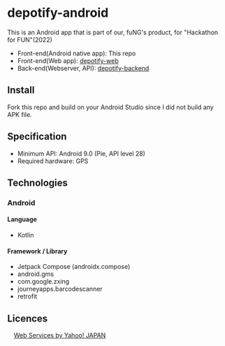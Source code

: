 # depotify-android

This is an Android app that is part of our, fuNG's product, for "Hackathon for FUN"(2022)

- Front-end(Android native app): This repo
- Front-end(Web app): [depotify-web](https://github.com/fung-hackathon/depotify-web)
- Back-end(Webserver, API): [depotify-backend](https://github.com/fung-hackathon/depotify-backend)

## Install

Fork this repo and build on your Android Studio since I did not build any APK file.

## Specification

- Minimum API: Android 9.0 (Pie, API level 28)
- Required hardware: GPS

## Technologies

### Android

#### Language

- Kotlin

#### Framework / Library

- Jetpack Compose (androidx.compose)
- android.gms
- com.google.zxing
- journeyapps.barcodescanner
- retrofit

## Licences

<!-- Begin Yahoo! JAPAN Web Services Attribution Snippet -->
<span style="margin:15px 15px 15px 15px"><a href="https://developer.yahoo.co.jp/sitemap/">Web Services by Yahoo! JAPAN</a></span>
<!-- End Yahoo! JAPAN Web Services Attribution Snippet -->